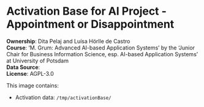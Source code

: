 # Activation Base for AI Project - Appointment or Disappointment

**Ownership**: Dita Pelaj and Luísa Hörlle de Castro \
**Course**: ‘M. Grum: Advanced AI-based Application Systems’ by the ‘Junior Chair for
Business Information Science, esp. AI-based Application Systems’ at University of Potsdam \
**Data Source**: \
**License**: AGPL-3.0

This image contains:
- Activation data: `/tmp/activationBase/`
